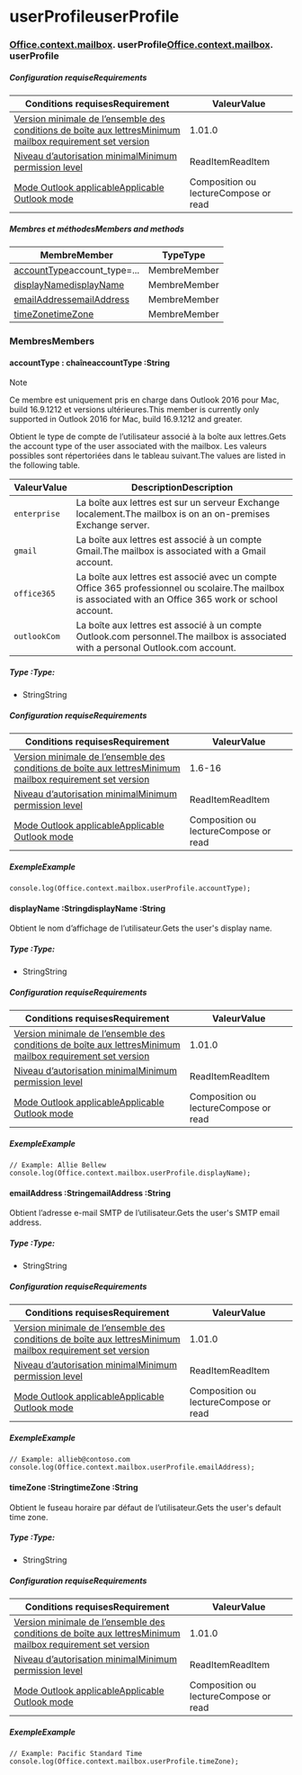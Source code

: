 
# <a name="userprofile"></a><span data-ttu-id="e8ee9-101">userProfile</span><span class="sxs-lookup"><span data-stu-id="e8ee9-101">userProfile</span></span>

### <span data-ttu-id="e8ee9-p101">[Office](Office.md)[.context](Office.context.md)[.mailbox](Office.context.mailbox.md). userProfile</span><span class="sxs-lookup"><span data-stu-id="e8ee9-p101">[Office](Office.md)[.context](Office.context.md)[.mailbox](Office.context.mailbox.md). userProfile</span></span>

##### <a name="requirements"></a><span data-ttu-id="e8ee9-104">Configuration requise</span><span class="sxs-lookup"><span data-stu-id="e8ee9-104">Requirements</span></span>

|<span data-ttu-id="e8ee9-105">Conditions requises</span><span class="sxs-lookup"><span data-stu-id="e8ee9-105">Requirement</span></span>| <span data-ttu-id="e8ee9-106">Valeur</span><span class="sxs-lookup"><span data-stu-id="e8ee9-106">Value</span></span>|
|---|---|
|[<span data-ttu-id="e8ee9-107">Version minimale de l’ensemble des conditions de boîte aux lettres</span><span class="sxs-lookup"><span data-stu-id="e8ee9-107">Minimum mailbox requirement set version</span></span>](/javascript/office/requirement-sets/outlook-api-requirement-sets)| <span data-ttu-id="e8ee9-108">1.0</span><span class="sxs-lookup"><span data-stu-id="e8ee9-108">1.0</span></span>|
|[<span data-ttu-id="e8ee9-109">Niveau d’autorisation minimal</span><span class="sxs-lookup"><span data-stu-id="e8ee9-109">Minimum permission level</span></span>](https://docs.microsoft.com/outlook/add-ins/understanding-outlook-add-in-permissions)| <span data-ttu-id="e8ee9-110">ReadItem</span><span class="sxs-lookup"><span data-stu-id="e8ee9-110">ReadItem</span></span>|
|[<span data-ttu-id="e8ee9-111">Mode Outlook applicable</span><span class="sxs-lookup"><span data-stu-id="e8ee9-111">Applicable Outlook mode</span></span>](https://docs.microsoft.com/outlook/add-ins/#extension-points)| <span data-ttu-id="e8ee9-112">Composition ou lecture</span><span class="sxs-lookup"><span data-stu-id="e8ee9-112">Compose or read</span></span>|

##### <a name="members-and-methods"></a><span data-ttu-id="e8ee9-113">Membres et méthodes</span><span class="sxs-lookup"><span data-stu-id="e8ee9-113">Members and methods</span></span>

| <span data-ttu-id="e8ee9-114">Membre</span><span class="sxs-lookup"><span data-stu-id="e8ee9-114">Member</span></span> | <span data-ttu-id="e8ee9-115">Type</span><span class="sxs-lookup"><span data-stu-id="e8ee9-115">Type</span></span> |
|--------|------|
| <span data-ttu-id="e8ee9-116">[accountType](#accounttype-string)</span><span class="sxs-lookup"><span data-stu-id="e8ee9-116">[](#accounttype-string)account_type=...</span></span> | <span data-ttu-id="e8ee9-117">Membre</span><span class="sxs-lookup"><span data-stu-id="e8ee9-117">Member</span></span> |
| [<span data-ttu-id="e8ee9-118">displayName</span><span class="sxs-lookup"><span data-stu-id="e8ee9-118">displayName</span></span>](#displayname-string) | <span data-ttu-id="e8ee9-119">Membre</span><span class="sxs-lookup"><span data-stu-id="e8ee9-119">Member</span></span> |
| [<span data-ttu-id="e8ee9-120">emailAddress</span><span class="sxs-lookup"><span data-stu-id="e8ee9-120">emailAddress</span></span>](#emailaddress-string) | <span data-ttu-id="e8ee9-121">Membre</span><span class="sxs-lookup"><span data-stu-id="e8ee9-121">Member</span></span> |
| [<span data-ttu-id="e8ee9-122">timeZone</span><span class="sxs-lookup"><span data-stu-id="e8ee9-122">timeZone</span></span>](#timezone-string) | <span data-ttu-id="e8ee9-123">Membre</span><span class="sxs-lookup"><span data-stu-id="e8ee9-123">Member</span></span> |

### <a name="members"></a><span data-ttu-id="e8ee9-124">Membres</span><span class="sxs-lookup"><span data-stu-id="e8ee9-124">Members</span></span>

####  <a name="accounttype-string"></a><span data-ttu-id="e8ee9-125">accountType : chaîne</span><span class="sxs-lookup"><span data-stu-id="e8ee9-125">accountType :String</span></span>

> [!NOTE]
> <span data-ttu-id="e8ee9-126">Ce membre est uniquement pris en charge dans Outlook 2016 pour Mac, build 16.9.1212 et versions ultérieures.</span><span class="sxs-lookup"><span data-stu-id="e8ee9-126">This member is currently only supported in Outlook 2016 for Mac, build 16.9.1212 and greater.</span></span>

<span data-ttu-id="e8ee9-127">Obtient le type de compte de l’utilisateur associé à la boîte aux lettres.</span><span class="sxs-lookup"><span data-stu-id="e8ee9-127">Gets the account type of the user associated with the mailbox.</span></span> <span data-ttu-id="e8ee9-128">Les valeurs possibles sont répertoriées dans le tableau suivant.</span><span class="sxs-lookup"><span data-stu-id="e8ee9-128">The values are listed in the following table.</span></span>

| <span data-ttu-id="e8ee9-129">Valeur</span><span class="sxs-lookup"><span data-stu-id="e8ee9-129">Value</span></span> | <span data-ttu-id="e8ee9-130">Description</span><span class="sxs-lookup"><span data-stu-id="e8ee9-130">Description</span></span> |
|-------|-------------|
| `enterprise` | <span data-ttu-id="e8ee9-131">La boîte aux lettres est sur un serveur Exchange localement.</span><span class="sxs-lookup"><span data-stu-id="e8ee9-131">The mailbox is on an on-premises Exchange server.</span></span> |
| `gmail` | <span data-ttu-id="e8ee9-132">La boîte aux lettres est associé à un compte Gmail.</span><span class="sxs-lookup"><span data-stu-id="e8ee9-132">The mailbox is associated with a Gmail account.</span></span> |
| `office365` | <span data-ttu-id="e8ee9-133">La boîte aux lettres est associé avec un compte Office 365 professionnel ou scolaire.</span><span class="sxs-lookup"><span data-stu-id="e8ee9-133">The mailbox is associated with an Office 365 work or school account.</span></span> |
| `outlookCom` | <span data-ttu-id="e8ee9-134">La boîte aux lettres est associé à un compte Outlook.com personnel.</span><span class="sxs-lookup"><span data-stu-id="e8ee9-134">The mailbox is associated with a personal Outlook.com account.</span></span> |

##### <a name="type"></a><span data-ttu-id="e8ee9-135">Type :</span><span class="sxs-lookup"><span data-stu-id="e8ee9-135">Type:</span></span>

*   <span data-ttu-id="e8ee9-136">String</span><span class="sxs-lookup"><span data-stu-id="e8ee9-136">String</span></span>

##### <a name="requirements"></a><span data-ttu-id="e8ee9-137">Configuration requise</span><span class="sxs-lookup"><span data-stu-id="e8ee9-137">Requirements</span></span>

|<span data-ttu-id="e8ee9-138">Conditions requises</span><span class="sxs-lookup"><span data-stu-id="e8ee9-138">Requirement</span></span>| <span data-ttu-id="e8ee9-139">Valeur</span><span class="sxs-lookup"><span data-stu-id="e8ee9-139">Value</span></span>|
|---|---|
|[<span data-ttu-id="e8ee9-140">Version minimale de l’ensemble des conditions de boîte aux lettres</span><span class="sxs-lookup"><span data-stu-id="e8ee9-140">Minimum mailbox requirement set version</span></span>](/javascript/office/requirement-sets/outlook-api-requirement-sets)| <span data-ttu-id="e8ee9-141">1.6</span><span class="sxs-lookup"><span data-stu-id="e8ee9-141">-16</span></span> |
|[<span data-ttu-id="e8ee9-142">Niveau d’autorisation minimal</span><span class="sxs-lookup"><span data-stu-id="e8ee9-142">Minimum permission level</span></span>](https://docs.microsoft.com/outlook/add-ins/understanding-outlook-add-in-permissions)| <span data-ttu-id="e8ee9-143">ReadItem</span><span class="sxs-lookup"><span data-stu-id="e8ee9-143">ReadItem</span></span>|
|[<span data-ttu-id="e8ee9-144">Mode Outlook applicable</span><span class="sxs-lookup"><span data-stu-id="e8ee9-144">Applicable Outlook mode</span></span>](https://docs.microsoft.com/outlook/add-ins/#extension-points)| <span data-ttu-id="e8ee9-145">Composition ou lecture</span><span class="sxs-lookup"><span data-stu-id="e8ee9-145">Compose or read</span></span>|

##### <a name="example"></a><span data-ttu-id="e8ee9-146">Exemple</span><span class="sxs-lookup"><span data-stu-id="e8ee9-146">Example</span></span>

```
console.log(Office.context.mailbox.userProfile.accountType);
```

####  <a name="displayname-string"></a><span data-ttu-id="e8ee9-147">displayName :String</span><span class="sxs-lookup"><span data-stu-id="e8ee9-147">displayName :String</span></span>

<span data-ttu-id="e8ee9-148">Obtient le nom d’affichage de l’utilisateur.</span><span class="sxs-lookup"><span data-stu-id="e8ee9-148">Gets the user's display name.</span></span>

##### <a name="type"></a><span data-ttu-id="e8ee9-149">Type :</span><span class="sxs-lookup"><span data-stu-id="e8ee9-149">Type:</span></span>

*   <span data-ttu-id="e8ee9-150">String</span><span class="sxs-lookup"><span data-stu-id="e8ee9-150">String</span></span>

##### <a name="requirements"></a><span data-ttu-id="e8ee9-151">Configuration requise</span><span class="sxs-lookup"><span data-stu-id="e8ee9-151">Requirements</span></span>

|<span data-ttu-id="e8ee9-152">Conditions requises</span><span class="sxs-lookup"><span data-stu-id="e8ee9-152">Requirement</span></span>| <span data-ttu-id="e8ee9-153">Valeur</span><span class="sxs-lookup"><span data-stu-id="e8ee9-153">Value</span></span>|
|---|---|
|[<span data-ttu-id="e8ee9-154">Version minimale de l’ensemble des conditions de boîte aux lettres</span><span class="sxs-lookup"><span data-stu-id="e8ee9-154">Minimum mailbox requirement set version</span></span>](/javascript/office/requirement-sets/outlook-api-requirement-sets)| <span data-ttu-id="e8ee9-155">1.0</span><span class="sxs-lookup"><span data-stu-id="e8ee9-155">1.0</span></span>|
|[<span data-ttu-id="e8ee9-156">Niveau d’autorisation minimal</span><span class="sxs-lookup"><span data-stu-id="e8ee9-156">Minimum permission level</span></span>](https://docs.microsoft.com/outlook/add-ins/understanding-outlook-add-in-permissions)| <span data-ttu-id="e8ee9-157">ReadItem</span><span class="sxs-lookup"><span data-stu-id="e8ee9-157">ReadItem</span></span>|
|[<span data-ttu-id="e8ee9-158">Mode Outlook applicable</span><span class="sxs-lookup"><span data-stu-id="e8ee9-158">Applicable Outlook mode</span></span>](https://docs.microsoft.com/outlook/add-ins/#extension-points)| <span data-ttu-id="e8ee9-159">Composition ou lecture</span><span class="sxs-lookup"><span data-stu-id="e8ee9-159">Compose or read</span></span>|

##### <a name="example"></a><span data-ttu-id="e8ee9-160">Exemple</span><span class="sxs-lookup"><span data-stu-id="e8ee9-160">Example</span></span>

```
// Example: Allie Bellew
console.log(Office.context.mailbox.userProfile.displayName);
```

####  <a name="emailaddress-string"></a><span data-ttu-id="e8ee9-161">emailAddress :String</span><span class="sxs-lookup"><span data-stu-id="e8ee9-161">emailAddress :String</span></span>

<span data-ttu-id="e8ee9-162">Obtient l’adresse e-mail SMTP de l’utilisateur.</span><span class="sxs-lookup"><span data-stu-id="e8ee9-162">Gets the user's SMTP email address.</span></span>

##### <a name="type"></a><span data-ttu-id="e8ee9-163">Type :</span><span class="sxs-lookup"><span data-stu-id="e8ee9-163">Type:</span></span>

*   <span data-ttu-id="e8ee9-164">String</span><span class="sxs-lookup"><span data-stu-id="e8ee9-164">String</span></span>

##### <a name="requirements"></a><span data-ttu-id="e8ee9-165">Configuration requise</span><span class="sxs-lookup"><span data-stu-id="e8ee9-165">Requirements</span></span>

|<span data-ttu-id="e8ee9-166">Conditions requises</span><span class="sxs-lookup"><span data-stu-id="e8ee9-166">Requirement</span></span>| <span data-ttu-id="e8ee9-167">Valeur</span><span class="sxs-lookup"><span data-stu-id="e8ee9-167">Value</span></span>|
|---|---|
|[<span data-ttu-id="e8ee9-168">Version minimale de l’ensemble des conditions de boîte aux lettres</span><span class="sxs-lookup"><span data-stu-id="e8ee9-168">Minimum mailbox requirement set version</span></span>](/javascript/office/requirement-sets/outlook-api-requirement-sets)| <span data-ttu-id="e8ee9-169">1.0</span><span class="sxs-lookup"><span data-stu-id="e8ee9-169">1.0</span></span>|
|[<span data-ttu-id="e8ee9-170">Niveau d’autorisation minimal</span><span class="sxs-lookup"><span data-stu-id="e8ee9-170">Minimum permission level</span></span>](https://docs.microsoft.com/outlook/add-ins/understanding-outlook-add-in-permissions)| <span data-ttu-id="e8ee9-171">ReadItem</span><span class="sxs-lookup"><span data-stu-id="e8ee9-171">ReadItem</span></span>|
|[<span data-ttu-id="e8ee9-172">Mode Outlook applicable</span><span class="sxs-lookup"><span data-stu-id="e8ee9-172">Applicable Outlook mode</span></span>](https://docs.microsoft.com/outlook/add-ins/#extension-points)| <span data-ttu-id="e8ee9-173">Composition ou lecture</span><span class="sxs-lookup"><span data-stu-id="e8ee9-173">Compose or read</span></span>|

##### <a name="example"></a><span data-ttu-id="e8ee9-174">Exemple</span><span class="sxs-lookup"><span data-stu-id="e8ee9-174">Example</span></span>

```
// Example: allieb@contoso.com
console.log(Office.context.mailbox.userProfile.emailAddress);
```

####  <a name="timezone-string"></a><span data-ttu-id="e8ee9-175">timeZone :String</span><span class="sxs-lookup"><span data-stu-id="e8ee9-175">timeZone :String</span></span>

<span data-ttu-id="e8ee9-176">Obtient le fuseau horaire par défaut de l’utilisateur.</span><span class="sxs-lookup"><span data-stu-id="e8ee9-176">Gets the user's default time zone.</span></span>

##### <a name="type"></a><span data-ttu-id="e8ee9-177">Type :</span><span class="sxs-lookup"><span data-stu-id="e8ee9-177">Type:</span></span>

*   <span data-ttu-id="e8ee9-178">String</span><span class="sxs-lookup"><span data-stu-id="e8ee9-178">String</span></span>

##### <a name="requirements"></a><span data-ttu-id="e8ee9-179">Configuration requise</span><span class="sxs-lookup"><span data-stu-id="e8ee9-179">Requirements</span></span>

|<span data-ttu-id="e8ee9-180">Conditions requises</span><span class="sxs-lookup"><span data-stu-id="e8ee9-180">Requirement</span></span>| <span data-ttu-id="e8ee9-181">Valeur</span><span class="sxs-lookup"><span data-stu-id="e8ee9-181">Value</span></span>|
|---|---|
|[<span data-ttu-id="e8ee9-182">Version minimale de l’ensemble des conditions de boîte aux lettres</span><span class="sxs-lookup"><span data-stu-id="e8ee9-182">Minimum mailbox requirement set version</span></span>](/javascript/office/requirement-sets/outlook-api-requirement-sets)| <span data-ttu-id="e8ee9-183">1.0</span><span class="sxs-lookup"><span data-stu-id="e8ee9-183">1.0</span></span>|
|[<span data-ttu-id="e8ee9-184">Niveau d’autorisation minimal</span><span class="sxs-lookup"><span data-stu-id="e8ee9-184">Minimum permission level</span></span>](https://docs.microsoft.com/outlook/add-ins/understanding-outlook-add-in-permissions)| <span data-ttu-id="e8ee9-185">ReadItem</span><span class="sxs-lookup"><span data-stu-id="e8ee9-185">ReadItem</span></span>|
|[<span data-ttu-id="e8ee9-186">Mode Outlook applicable</span><span class="sxs-lookup"><span data-stu-id="e8ee9-186">Applicable Outlook mode</span></span>](https://docs.microsoft.com/outlook/add-ins/#extension-points)| <span data-ttu-id="e8ee9-187">Composition ou lecture</span><span class="sxs-lookup"><span data-stu-id="e8ee9-187">Compose or read</span></span>|

##### <a name="example"></a><span data-ttu-id="e8ee9-188">Exemple</span><span class="sxs-lookup"><span data-stu-id="e8ee9-188">Example</span></span>

```
// Example: Pacific Standard Time
console.log(Office.context.mailbox.userProfile.timeZone);
```
